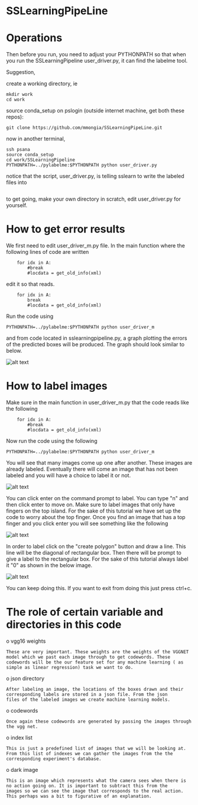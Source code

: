 # SSLearningPipeLine

# Operations

Then before you run, you need to adjust 
your PYTHONPATH so that when you run the SSLearningPipeline user_driver.py, it can find the labelme tool.

Suggestion,


create a working directory, ie

```
mkdir work
cd work
```

source conda_setup
on pslogin (outside internet machine, get both these repos):

```
git clone https://github.com/mmongia/SSLearningPipeLine.git
```

now in another terminal, 

```
ssh psana
source conda_setup
cd work/SSLearningPipeline
PYTHONPATH=../pylabelme:$PYTHONPATH python user_driver.py
```

notice that the script, user_driver.py, is telling sslearn to write the labeled files into 
```

```
to get going, make your own directory in scratch, edit user_driver.py for yourself.


# How to get error results

We first need to edit user_driver_m.py file. In the main function where the following lines of code are written 
```
    for idx in A:
        #break
        #locdata = get_old_info(xml)

```
edit it so that reads. 
```
    for idx in A:
        break
        #locdata = get_old_info(xml)
```

Run the code using
```
PYTHONPATH=../pylabelme:$PYTHONPATH python user_driver_m
```
and from code located in sslearningpipeline.py, a graph plotting the errors of the predicted boxes will be produced.
The graph should look similar to  below.



![alt text](https://github.com/mmongia/SSLearningPipeLine/blob/master/ErrorFromTransferLearning.JPG)





# How to label images
Make sure in the main function in user_driver_m.py that the code reads like the following


```
    for idx in A:
        #break
        #locdata = get_old_info(xml)

```

Now run the code using the following 

```
PYTHONPATH=../pylabelme:$PYTHONPATH python user_driver_m
```
You will see that many images come up one after another. These images are already labeled. Eventually there will come an image that has not been labeled and you will have a choice to label it or not.

![alt text](https://github.com/mmongia/SSLearningPipeLine/blob/master/Comment1.JPG)

You can click enter on the command prompt to label. You can type "n" and then click enter to move on. Make sure to label images that only have fingers on the top island. For the sake of this tutorial we have set up the code to worry about the top finger. Once you find an image that has a top finger and you click enter you will see something like the following 


![alt text](https://github.com/mmongia/SSLearningPipeLine/blob/master/Comment2.JPG)

In order to label click on the "create polygon" button and draw a line. This line will be the diagonal of rectangular box. Then there will be prompt to give a label to the rectangular box. For the sake of this tutorial always label it "0" as shown in the below image.


![alt text](https://github.com/mmongia/SSLearningPipeLine/blob/master/comment3.JPG)


You can keep doing this. If you want to exit from doing this just press ctrl+c.

# The role of certain variable and directories in this code


  o vgg16 weights
  
    These are very important. These weights are the weights of the VGGNET model which we past each image through to get codewords. These     codewords will be the our feature set for any machine learning ( as simple as linear regression) task we want to do.
  
  o json directory
    
    After labeling an image, the locations of the boxes drawn and their corresponding labels are stored in a json file. From the json       files of the labeled images we create machine learning models.
    
  o codewords
    
    Once again these codewords are generated by passing the images through the vgg net. 
  o index list
  
    This is just a predefined list of images that we will be looking at. From this list of indexes we can gather the images from the the     corresponding experiment's database.
  o dark image
    
    This is an image which represents what the camera sees when there is no action going on. It is important to subtract this from the       images so we can see the image that corresponds to the real action. This perhaps was a bit to figurative of an explanation.
